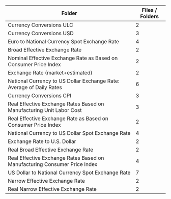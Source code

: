 | Folder                                                                    |   Files / Folders |
|---------------------------------------------------------------------------|-------------------|
| Currency Conversions ULC                                                  |                 2 |
| Currency Conversions USD                                                  |                 3 |
| Euro to National Currency Spot Exchange Rate                              |                 4 |
| Broad Effective Exchange Rate                                             |                 2 |
| Nominal Effective Exchange Rate as Based on Consumer Price Index          |                 2 |
| Exchange Rate (market+estimated)                                          |                 2 |
| National Currency to US Dollar Exchange Rate: Average of Daily Rates      |                 6 |
| Currency Conversions CPI                                                  |                 3 |
| Real Effective Exchange Rates Based on Manufacturing Unit Labor Cost      |                 3 |
| Real Effective Exchange Rate as Based on Consumer Price Index             |                 2 |
| National Currency to US Dollar Spot Exchange Rate                         |                 4 |
| Exchange Rate to U.S. Dollar                                              |                 2 |
| Real Broad Effective Exchange Rate                                        |                 2 |
| Real Effective Exchange Rates Based on Manufacturing Consumer Price Index |                 4 |
| US Dollar to National Currency Spot Exchange Rate                         |                 7 |
| Narrow Effective Exchange Rate                                            |                 2 |
| Real Narrow Effective Exchange Rate                                       |                 2 |